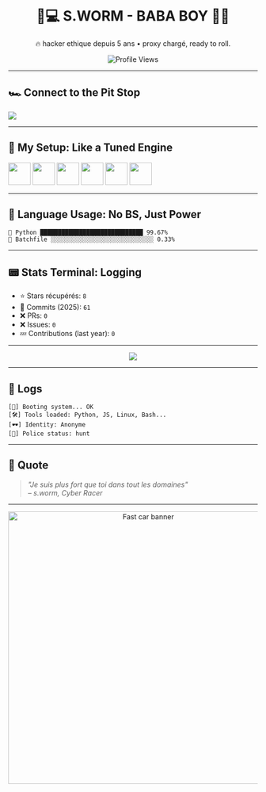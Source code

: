 <h1 align="center">🏁💻 S.WORM - BABA BOY 🐍🖤</h1>
<p align="center">
  🔥 hacker ethique depuis 5 ans • proxy chargé, ready to roll.
</p>

<p align="center">
  <img src="https://img.shields.io/badge/Profile%20views-280-ff007f?style=flat-square&logo=fastapi" alt="Profile Views"/>
</p>

---

## 🏎️ Connect to the Pit Stop

<p>
  <a href="https://discord.com/users/924269282093834271"><img src="https://img.shields.io/badge/Discord-s.worm-%235865F2?style=for-the-badge&logo=discord&logoColor=white"/></a>
</p>

---

## 🧰 My Setup: Like a Tuned Engine

<p align="left">
  <img src="https://cdn.jsdelivr.net/gh/devicons/devicon/icons/python/python-original.svg" width="45"/>
  <img src="https://cdn.jsdelivr.net/gh/devicons/devicon/icons/javascript/javascript-original.svg" width="45"/>
  <img src="https://cdn.jsdelivr.net/gh/devicons/devicon/icons/php/php-original.svg" width="45"/>
  <img src="https://cdn.jsdelivr.net/gh/devicons/devicon/icons/linux/linux-original.svg" width="45"/>
  <img src="https://cdn.jsdelivr.net/gh/devicons/devicon/icons/bash/bash-original.svg" width="45"/>
  <img src="https://cdn.jsdelivr.net/gh/devicons/devicon/icons/vscode/vscode-original.svg" width="45"/>
</p>

---

## 💽 Language Usage: No BS, Just Power

```
🐍 Python █████████████████████████████ 99.67%
🔧 Batchfile ░░░░░░░░░░░░░░░░░░░░░░░░░░░░░ 0.33%
```

---

## 📟 Stats Terminal: Logging

- ⭐ Stars récupérés: `8`
- 🧠 Commits (2025): `61`
- ❌ PRs: `0`
- ❌ Issues: `0`
- 💤 Contributions (last year): `0`

---

<p align="center">
  <img src="https://github-readme-stats.vercel.app/api?username=swormm&show_icons=true&theme=radical&hide=prs,issues&count_private=true" />
</p>

---

## 🚨 Logs

```
[💾] Booting system... OK
[🛠️] Tools loaded: Python, JS, Linux, Bash...
[🕶️] Identity: Anonyme
[🚓] Police status: hunt
```


---

## 🏁 Quote 

> *"Je suis plus fort que toi dans tout les domaines"*  
> *– s.worm, Cyber Racer*

---

<p align="center">
  <img src="https://i.imgur.com/ZJgYz9x.jpeg" width="550" alt="Fast car banner">
</p>

